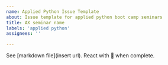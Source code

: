 ```yaml
---
name: Applied Python Issue Template
about: Issue template for applied python boot camp seminars
title: AX seminar name
labels: 'applied python'
assignees: ''

---
```

See [markdown file](insert url). React with 🎉 when complete.
